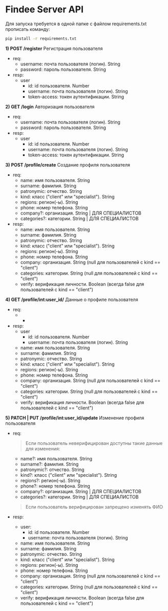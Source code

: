 # Findee Server API
Для запуска требуется в одной папке с файлом requirements.txt прописать команду:
```bash 
pip install -r requirements.txt
```

**1) POST /register** Регистрация пользователя
* req:
  * username: почта пользователя (логин). String
  * password: пароль пользователя. String
* resp:
  * user
    * id: id пользователя. Number
    * username: почта пользователя (логин). String
    * token-access: токен аутентификации. String


**2) GET /login** Авторизация пользователя
* req:
  * username: почта пользователя (логин). String
  * password: пароль пользователя. String
* resp:
  * user
      * id: id пользователя. Number
      * username: почта пользователя (логин). String
      * token-access: токен аутентификации. String


**3) POST /profile/create** Создание профиля пользователя
* req:
  * name: имя пользователя. String
  * surname: фамилия. String
  * patronymic: отчество. String
  * kind: класс ("client" или "specialist"). String
  * regions: регион(-ы). String
  * phone: номер телефона. String
  * company?: организация. String | ДЛЯ СПЕЦИАЛИСТОВ
  * categories?: категории. String | ДЛЯ СПЕЦИАЛИСТОВ
* resp:
    * name: имя пользователя. String
    * surname: фамилия. String
    * patronymic: отчество. String
    * kind: класс ("client" или "specialist"). String
    * regions: регион(-ы). String
    * phone: номер телефона. String
    * company: организация. String (null для пользователей с kind == "client")
    * categories: категории. String (null для пользователей с kind == "client")
    * verify: верификация личности. Boolean (всегда false для пользователей с kind == "client")  


**4) GET /profile/int:user_id/** Данные о профиле пользователя
* req:
    * -
* resp:
    * user 
        * id: id пользователя. Number
        * username: почта пользователя (логин). String
    * name: имя пользователя. String
    * surname: фамилия. String
    * patronymic: отчество. String
    * kind: класс ("client" или "specialist"). String
    * regions: регион(-ы). String
    * phone: номер телефона. String
    * company: организация. String (null для пользователей с kind == "client")
    * categories: категории. String (null для пользователей с kind == "client")
    * verify: верификация личности. Boolean (всегда false для пользователей с kind == "client")  


**5) PATCH | PUT /profile/int:user_id/update** Изменение профиля пользователя
* req:
    > Если пользователь неверифицирован доступны такие данные для изменения:
    * name?: имя пользователя. String
    * surname?: фамилия. String
    * patronymic?: отчество. String
    * kind?: класс ("client" или "specialist"). String
    * regions?: регион(-ы). String
    * phone?: номер телефона. String
    * company?: организация. String | ДЛЯ СПЕЦИАЛИСТОВ
    * categories?: категории. String | ДЛЯ СПЕЦИАЛИСТОВ

    > Если пользователь верифицирован запрещено изменять ФИО
* resp:
    * user:
        * id: id пользователя. Number
        * username: почта пользователя (логин). String
    * name: имя пользователя. String
    * surname: фамилия. String
    * patronymic: отчество. String
    * kind: класс ("client" или "specialist"). String
    * regions: регион(-ы). String
    * phone: номер телефона. String
    * company: организация. String (null для пользователей с kind == "client")
    * categories: категории. String (null для пользователей с kind == "client")
    * verify: верификация личности. Boolean (всегда false для пользователей с kind == "client")  
